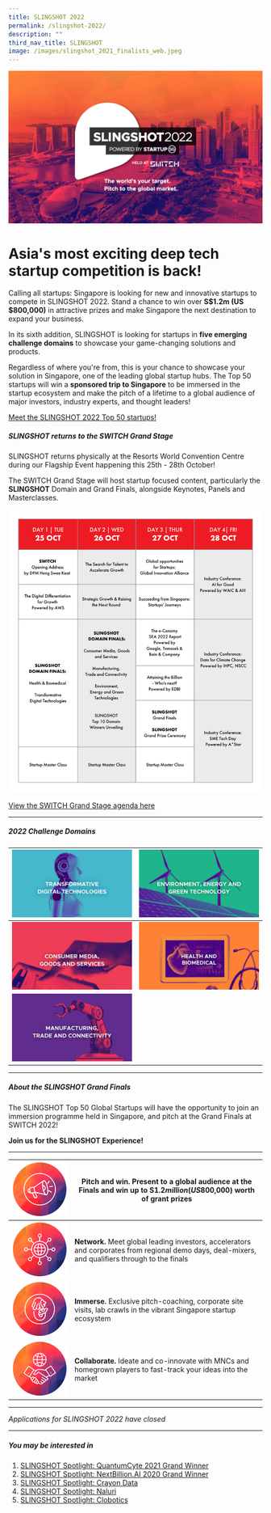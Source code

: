 ```yaml
---
title: SLINGSHOT 2022
permalink: /slingshot-2022/
description: ""
third_nav_title: SLINGSHOT
image: /images/slingshot_2021_finalists_web.jpeg
---
```

![SLINGSHOT 2022 at SWITCH](/images/SLINGSHOT_2022_KeyVisual_1.png)

# Asia's most exciting deep tech startup competition is back!
Calling all startups: Singapore is looking for new and innovative startups to compete in SLINGSHOT 2022. Stand a chance to win over **S$1.2m (US $800,000)** in attractive prizes and make Singapore the next destination to expand your business.

In its sixth addition, SLINGSHOT is looking for startups in **five emerging challenge domains** to showcase your game-changing solutions and products.

Regardless of where you're from, this is your chance to showcase your solution in Singapore, one of the leading global startup hubs. The Top 50 startups will win a **sponsored trip to Singapore** to be immersed in the startup ecosystem and make the pitch of a lifetime to a global audience of major investors, industry experts, and thought leaders!

[Meet the SLINGSHOT 2022 Top 50 startups!](/top-50-startups/)

##### SLINGSHOT returns to the SWITCH Grand Stage

SLINGSHOT returns physically at the Resorts World Convention Centre during our Flagship Event happening this 25th - 28th October! 

The SWITCH Grand Stage will host startup focused content, particularly the **SLINGSHOT** Domain and Grand Finals, alongside Keynotes, Panels and Masterclasses. 

![Programme Highlights SWITCH Grand Stage and SLINGSHOT Grand Finals](/images/SWITCH%202022%20Infographics/Programme%20Highlights%20Grand%20Stage_R2.png)

[View the SWITCH Grand Stage agenda here ](/slingshot-2022/grand-stage-agenda/)


***
##### 2022 Challenge Domains

| ![SLINGSHOT Domain Transformative Digital Technology](/images/SLINGSHOT_Thumbnail_Domain_Transformative_Digital_Tech.jpg) | ![SLINGSHOT Domain Environment Energy and Green Technology](/images/SLINGSHOT_Thumbnail_Domain_Environment_Energy_Green_Tech.jpg) |
| -------- | -------- |
| ![SLINGSHOT Domain Consumer Media Goods and Services](/images/SLINGSHOT_Thumbnail_Domain_Consumer_Media_Goods_Services.jpg)     | ![SLINGSHOT Domain Health and Biomedical](/images/SLINGSHOT_Thumbnail_Domain_Health_Biomedical.jpg)     |
| ![SLINGSHOT Domain Manufacturing Trade Connectivity](/images/SLINGSHOT_Thumbnail_Domain_Manufacturing_Trade_Connectivity.jpg)     |      |

***
##### About the SLINGSHOT Grand Finals

The SLINGSHOT Top 50 Global Startups will have the opportunity to join an immersion programme held in Singapore, and pitch at the Grand Finals at SWITCH 2022!

**Join us for the SLINGSHOT Experience!**

***

| ![SLINGSHOT Pitch and Win](/images/SLINGSHOT_Icon_Pitch_and_Win.png) | **Pitch and win**. Present to a global audience at the Finals and win up to S$1.2 million (US$800,000) worth of grant prizes |
| -------- | -------- |
| ![SLINGSHOT Network](/images/SLINGSHOT_Icon_Network.png)     | **Network.** Meet global leading investors, accelerators and corporates from regional demo days, deal-mixers, and qualifiers through to the finals     |
| ![SLINGSHOT Immerse](/images/SLINGSHOT_Icon_Immerse.png)     | **Immerse.** Exclusive pitch-coaching, corporate site visits, lab crawls in the vibrant Singapore startup ecosystem    |
| ![SLINGSHOT Collaborate](/images/SLINGSHOT_Icon_Collaborate.png)     | **Collaborate.** Ideate and co-innovate with MNCs and homegrown players to fast-track your ideas into the market     |

***

*Applications for SLINGSHOT 2022 have closed*

***

##### You may be interested in

1. [SLINGSHOT Spotlight: QuantumCyte 2021 Grand Winner](/blog/slingshot-spotlight-series-quantumcyte)
2. [SLINGSHOT Spotlight: NextBillion.AI 2020 Grand Winner](/blog/slingshot-spotlight-series-nextbillionai)
3. [SLINGSHOT Spotlight: Crayon Data](/blog/slingshot-spotlight-series-crayon-data)
4. [SLINGSHOT Spotlight: Naluri](/blog/slingshot-spotlight-series-naluri)
5. [SLINGSHOT Spotlight: Clobotics](/slingshot-spotlight-series-clobotics)